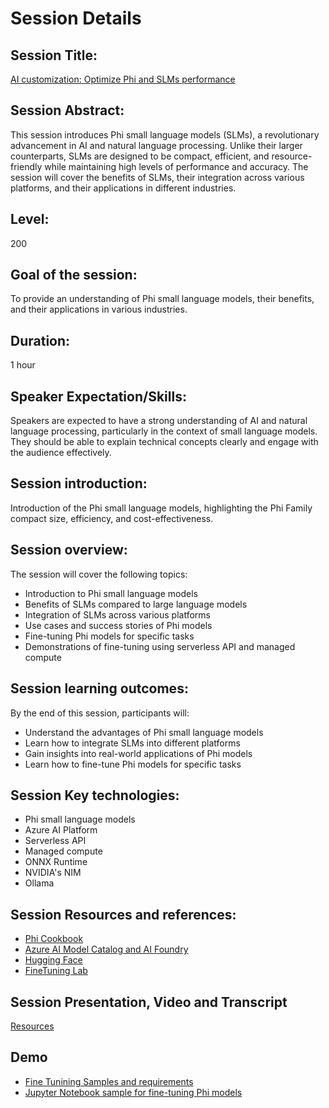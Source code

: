 # Session Details

## Session Title: 
[AI customization: Optimize Phi and SLMs performance](https://ignite.microsoft.com/sessions/BRK114) 


## Session Abstract:
This session introduces Phi small language models (SLMs), a revolutionary advancement in AI and natural language processing. Unlike their larger counterparts, SLMs are designed to be compact, efficient, and resource-friendly while maintaining high levels of performance and accuracy. The session will cover the benefits of SLMs, their integration across various platforms, and their applications in different industries.

## Level: 
200

## Goal of the session: 
To provide an understanding of Phi small language models, their benefits, and their applications in various industries.

## Duration: 
1 hour

## Speaker Expectation/Skills:
Speakers are expected to have a strong understanding of AI and natural language processing, particularly in the context of small language models. They should be able to explain technical concepts clearly and engage with the audience effectively.

## Session introduction: 
Introduction of the Phi small language models, highlighting the Phi Family compact size, efficiency, and cost-effectiveness.

## Session overview: 
The session will cover the following topics:
- Introduction to Phi small language models
- Benefits of SLMs compared to large language models
- Integration of SLMs across various platforms
- Use cases and success stories of Phi models
- Fine-tuning Phi models for specific tasks
- Demonstrations of fine-tuning using serverless API and managed compute

## Session learning outcomes:
By the end of this session, participants will:
- Understand the advantages of Phi small language models
- Learn how to integrate SLMs into different platforms
- Gain insights into real-world applications of Phi models
- Learn how to fine-tune Phi models for specific tasks

## Session Key technologies:
- Phi small language models
- Azure AI Platform
- Serverless API
- Managed compute
- ONNX Runtime
- NVIDIA's NIM
- Ollama

## Session Resources and references:
- [Phi Cookbook](https://aka.ms/phi-3cookbook)
- [Azure AI Model Catalog and AI Foundry](https://ai.azure.com)
- [Hugging Face](https://huggingface.co)
- [FineTuning Lab](https://aka.ms/ignite/pre016)

## Session Presentation, Video and Transcript
[Resources](https://ignite.microsoft.com/sessions/BRK114)

## Demo
- [Fine Tunining Samples and requirements](https://aka.ms/phi/finetuning-notebook)
- [Jupyter Notebook sample for fine-tuning Phi models](./maap-finetuning-ignite2024%201.ipynb)
